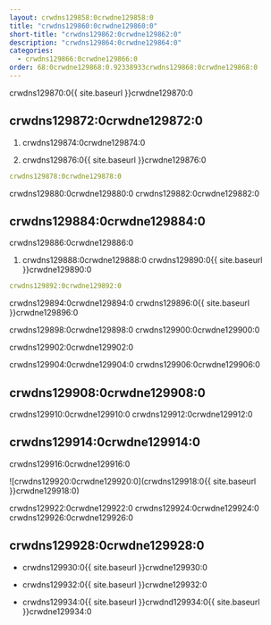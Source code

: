 ```yaml
---
layout: crwdns129858:0crwdne129858:0
title: "crwdns129860:0crwdne129860:0"
short-title: "crwdns129862:0crwdne129862:0"
description: "crwdns129864:0crwdne129864:0"
categories:
  - crwdns129866:0crwdne129866:0
order: 68:0crwdne129868:0.92338933crwdns129868:0crwdne129868:0
---
```

crwdns129870:0{{ site.baseurl }}crwdne129870:0

## crwdns129872:0crwdne129872:0

1. crwdns129874:0crwdne129874:0

2. crwdns129876:0{{ site.baseurl }}crwdne129876:0

```yaml
crwdns129878:0crwdne129878:0
```

crwdns129880:0crwdne129880:0 crwdns129882:0crwdne129882:0

## crwdns129884:0crwdne129884:0

crwdns129886:0crwdne129886:0

1. crwdns129888:0crwdne129888:0 crwdns129890:0{{ site.baseurl }}crwdne129890:0 

```yaml
crwdns129892:0crwdne129892:0
```

crwdns129894:0crwdne129894:0 crwdns129896:0{{ site.baseurl }}crwdne129896:0

crwdns129898:0crwdne129898:0 crwdns129900:0crwdne129900:0

crwdns129902:0crwdne129902:0

crwdns129904:0crwdne129904:0 crwdns129906:0crwdne129906:0

## crwdns129908:0crwdne129908:0

crwdns129910:0crwdne129910:0 crwdns129912:0crwdne129912:0

## crwdns129914:0crwdne129914:0

crwdns129916:0crwdne129916:0

![crwdns129920:0crwdne129920:0](crwdns129918:0{{ site.baseurl }}crwdne129918:0)

crwdns129922:0crwdne129922:0 crwdns129924:0crwdne129924:0 crwdns129926:0crwdne129926:0

## crwdns129928:0crwdne129928:0

- crwdns129930:0{{ site.baseurl }}crwdne129930:0

- crwdns129932:0{{ site.baseurl }}crwdne129932:0

- crwdns129934:0{{ site.baseurl }}crwdnd129934:0{{ site.baseurl }}crwdne129934:0
